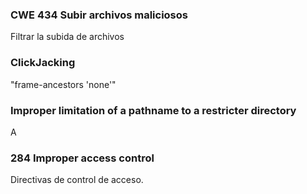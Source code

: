 

### CWE 434 Subir archivos maliciosos

Filtrar la subida de archivos

### ClickJacking

"frame-ancestors 'none'"

### Improper limitation of a pathname to a restricter directory

A

### 284 Improper access control

Directivas de control de acceso.